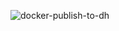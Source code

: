 ![docker-publish-to-dh](https://github.com/swaglive/docker-mongocloud-backup-agent/workflows/docker-publish-to-dh/badge.svg)
